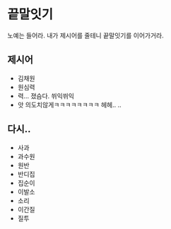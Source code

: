# 끝말잇기
노예는 들어라. 내가 제시어를 줄테니 끝말잇기를 이어가거라.

## 제시어
- 김채원
- 원심력
- 력... 졌슴다. 쒸익쒸익 
- 앗 의도치않게ㅋㅋㅋㅋㅋㅋㅋㅋ 헤헤.. ..

## 다시.. 
- 사과
- 과수원
- 원반
- 반디집
- 집순이
- 이발소
- 소리
- 이간질
- 질투